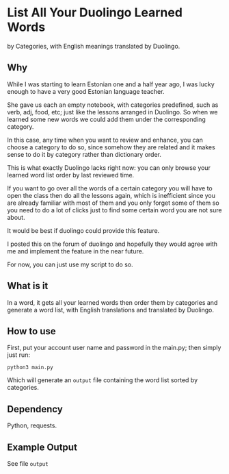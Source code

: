 # List All Your Duolingo Learned Words

by Categories, with English meanings translated by Duolingo.

## Why

While I was starting to learn Estonian one and a half year ago, I was lucky enough to have a very good Estonian language teacher.

She gave us each an empty notebook, with categories predefined, such as verb, adj, food, etc; just like the lessons arranged in Duolingo. So when we learned some new words we could add them under the corresponding category.

In this case, any time when you want to review and enhance, you can choose a category to do so, since somehow they are related and it makes sense to do it by category rather than dictionary order.

This is what exactly Duolingo lacks right now: you can only browse your learned word list order by last reviewed time.

If you want to go over all the words of a certain category you will have to open the class then do all the lessons again, which is inefficient since you are already familiar with most of them and you only forget some of them so you need to do a lot of clicks just to find some certain word you are not sure about.

It would be best if duolingo could provide this feature.

I posted this on the forum of duolingo and hopefully they would agree with me and implement the feature in the near future.

For now, you can just use my script to do so.

## What is it

In a word, it gets all your learned words then order them by categories and generate a word list, with English translations and translated by Duolingo.

## How to use

First, put your account user name and password in the main.py; then simply just run:

`python3 main.py`

Which will generate an `output` file containing the word list sorted by categories.

## Dependency

Python, requests.

## Example Output

See file `output`
